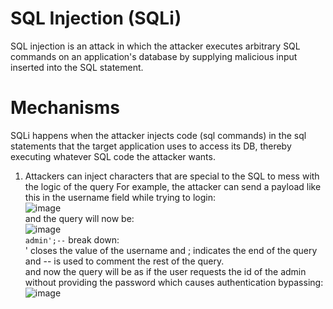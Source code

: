 # SQL Injection (SQLi)
SQL injection is an attack in which the attacker executes arbitrary SQL commands on an application's database by supplying malicious input inserted into the SQL statement. 
# Mechanisms
SQLi happens when the attacker injects code (sql commands) in the sql statements that the target application uses to access its DB, thereby executing whatever SQL code the attacker wants. 
1. Attackers can inject characters that are special to the SQL to mess with the logic of the query
  For example, the attacker can send a payload like this in the username field while trying to login:</br>
  ![image](https://github.com/user-attachments/assets/d43e3fb8-4e5a-4293-b2f8-93b39c508739) </br>
  and the query will now be: </br>
  ![image](https://github.com/user-attachments/assets/b656954a-d0c7-4fc0-8692-cb60498c2a8a) </br>
  `admin';--` break down:</br>
         ' closes the value of the username and ; indicates the end of the query and -- is used to comment the rest of the query.</br>
   and now the query will be as if the user requests the id of the admin without providing the password which causes authentication bypassing:</br>
   ![image](https://github.com/user-attachments/assets/7f79985c-3b6a-4abc-a1c8-f71cbe8ee424)


